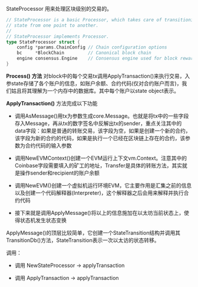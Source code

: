 StateProcessor 用来处理区块级别的交易的。

```go
// StateProcessor is a basic Processor, which takes care of transitioning
// state from one point to another.
//
// StateProcessor implements Processor.
type StateProcessor struct {
    config *params.ChainConfig // Chain configuration options
    bc     *BlockChain         // Canonical block chain
    engine consensus.Engine    // Consensus engine used for block rewards
}
```

**Process\(\) 方法** 对block中的每个交易tx调用ApplyTransaction\(\)来执行交易，入参state存储了各个账户的信息，如账户余额、合约代码\(仅对合约账户而言\)，我们姑且将其理解为一个内存中的数据库。其中每个账户以state object表示。

**ApplyTransaction\(\)** 方法完成以下功能

* 调用AsMessage\(\)用tx为参数生成core.Message。也就是将tx中的一些字段存入Message，再从tx的数字签名中反解出tx的sender，重点关注其中的data字段：如果是普通的转账交易，该字段为空，如果是创建一个新的合约，该字段为新的合约的代码，如果是执行一个已经在区块链上存在的合约，该参数为合约代码的输入参数

* 调用NewEVMContext\(\)创建一个EVM运行上下文vm.Context。注意其中的Coinbase字段需要填入的矿工的地址，Transfer是具体的转账方法，其实就是操作sender和recipient的账户余额

* 调用NewEVM\(\)创建一个虚拟机运行环境EVM，它主要作用是汇集之前的信息以及创建一个代码解释器\(Interpreter\)，这个解释器之后会用来解释并执行合约代码

* 接下来就是调用ApplyMessage\(\)将以上的信息施加在以太坊当前状态上，使得状态机发生状态变换

ApplyMessage\(\)的顶层比较简单，它创建一个StateTransition结构并调用其TransitionDb\(\)方法，StateTransition表示一次以太访的状态转移。

调用：

* 调用 NewStateProcessor -&gt; applyTransaction

* 调用 ApplyTransaction -&gt; applyTransaction

 

